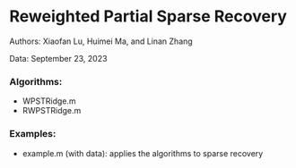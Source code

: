# Reweighted Partial Sparse Recovery

Authors: Xiaofan Lu, Huimei Ma, and Linan Zhang

Data: September 23, 2023

### Algorithms:
- WPSTRidge.m
- RWPSTRidge.m

### Examples: 
- example.m (with data): applies the algorithms to sparse recovery
